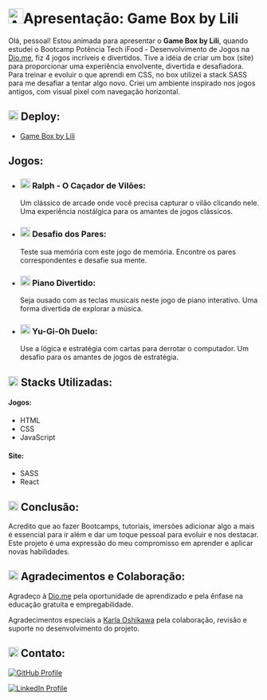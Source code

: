 # <img src="https://game-box-by-lili.vercel.app/static/media/GBL-avatar.aabc4a5aa641f58dae00.webp" alt="Avatar do Projeto" width="30px">Apresentação: Game Box by Lili 

Olá, pessoal! Estou animada para apresentar o **Game Box by Lili**, quando estudei o Bootcamp Potência Tech iFood - Desenvolvimento de Jogos na [Dio.me](https://web.dio.me/home), fiz 4 jogos incríveis e divertidos. Tive a idéia de criar um box (site) para proporcionar uma experiência envolvente, divertida e desafiadora. Para treinar e evoluir o que aprendi em CSS, no box utilizei a stack SASS para me desafiar a tentar algo novo.
Criei um ambiente inspirado nos jogos antigos, com visual pixel com navegação horizontal.

## <img src="../game-box-by-lili/src/Images/GBL-coracao-vida.webp" alt="coração" width="20px"> Deploy:

- [Game Box by Lili](https://game-box-by-lili.vercel.app/)

<!--gif do site-->

## Jogos:

- ### <img src="../game-box-by-lili/src/Images/GBL-ralph.webp" alt="Ralph - O Caçador de Vilões" width="20px"> **Ralph - O Caçador de Vilões:**
  Um clássico de arcade onde você precisa capturar o vilão clicando nele. Uma experiência nostálgica para os amantes de jogos clássicos. 
  <!--<img src="../game-box-by-lili/src/Images/ralph-gif.gif" alt="Ralph - O Caçador de Vilões" width="100px">-->

- ### <img src="../game-box-by-lili/src/Images/GBL-2estrelas.webp" alt="Desafio dos Pares" width="20px"> **Desafio dos Pares:**
  Teste sua memória com este jogo de memória. Encontre os pares correspondentes e desafie sua mente.
  <!--<img src="../game-box-by-lili/src/Images/desafio-dos-pares-gif.gif" alt="Ralph - O Caçador de Vilões" width="100px">-->

- ### <img src="../game-box-by-lili/src/Images/GBL-teclado.webp" alt="Piano Divertido" width="20px"> **Piano Divertido:**
  Seja ousado com as teclas musicais neste jogo de piano interativo. Uma forma divertida de explorar a música.
  <!--<img src="../game-box-by-lili/src/Images/piano-gif.gif" alt="Ralph - O Caçador de Vilões" width="100px">-->

- ### <img src="../game-box-by-lili/src/Images/GBL-yugi.webp" alt="Yu-Gi-Oh Duelo" width="20px"> **Yu-Gi-Oh Duelo:**
  Use a lógica e estratégia com cartas para derrotar o computador. Um desafio para os amantes de jogos de estratégia.
  <!--<img src="../game-box-by-lili/src/Images/yugi-gif.gif" alt="Ralph - O Caçador de Vilões" width="100px">-->


## <img src="../game-box-by-lili/src/Images/GBL-arvore-cheia.webp" alt="Ícone da Stack" width="20px" > Stacks Utilizadas:

#### Jogos:
- HTML
- CSS
- JavaScript

#### Site:
- SASS
- React

## <img src="../game-box-by-lili/src/Images/GBL-trofeu.webp" alt="trofeu" width="20px"> Conclusão:

Acredito que ao fazer Bootcamps, tutoriais, imersões adicionar algo a mais é essencial para ir além e dar um toque pessoal para evoluir e nos destacar.
Este projeto é uma expressão do meu compromisso em aprender e aplicar novas habilidades.

## <img src="../game-box-by-lili/src/Images/GBL-seta.webp" alt="seta para agradecimentos" width="20px"> Agradecimentos e Colaboração:

Agradeço à [Dio.me](https://web.dio.me/home) pela oportunidade de aprendizado e pela ênfase na educação gratuita e empregabilidade.

Agradecimentos especiais a [Karla Oshikawa](https://github.com/karlaoshikawa) pela colaboração, revisão e suporte no desenvolvimento do projeto.

## <img src="../game-box-by-lili/src/Images/GBL-coelho.webp" alt="Ícone de coracao para Contato" width="20px"> Contato:
[![GitHub Profile](https://img.shields.io/badge/GitHub-Lili%20Bertolaccini%20-brightgreen)](https://github.com/LiliBertolaccini)

[![LinkedIn Profile](https://img.shields.io/badge/LinkedIn-Profile-blue)](https://www.linkedin.com/in/lilian-barros-bertolaccini/)


